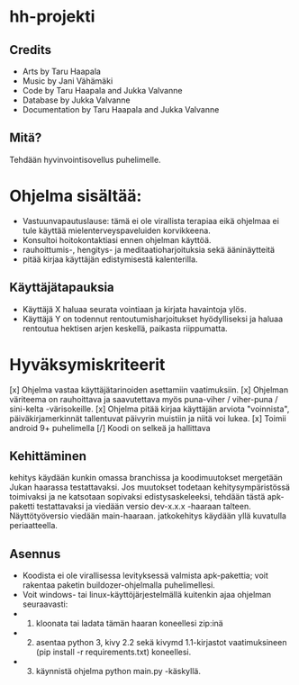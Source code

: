 hh-projekti
===========

Credits
-------
* Arts by Taru Haapala
* Music by Jani Vähämäki
* Code by Taru Haapala and Jukka Valvanne
* Database by Jukka Valvanne
* Documentation by Taru Haapala and Jukka Valvanne

Mitä?
-----
Tehdään hyvinvointisovellus puhelimelle.

# Ohjelma sisältää:
* Vastuunvapautuslause: tämä ei ole virallista terapiaa eikä ohjelmaa ei tule käyttää mielenterveyspaveluiden korvikkeena.
* Konsultoi hoitokontaktiasi ennen ohjelman käyttöä.
* rauhoittumis-, hengitys- ja meditaatioharjoituksia sekä ääninäytteitä
* pitää kirjaa käyttäjän edistymisestä kalenterilla.

Käyttäjätapauksia
-----------------
- Käyttäjä X haluaa seurata vointiaan ja kirjata havaintoja ylös.
- Käyttäjä Y on todennut rentoutumisharjoitukset hyödylliseksi ja haluaa rentoutua hektisen arjen keskellä, paikasta riippumatta.

# Hyväksymiskriteerit
[x] Ohjelma vastaa käyttäjätarinoiden asettamiin vaatimuksiin.
[x] Ohjelman väriteema on rauhoittava ja saavutettava myös puna-viher / viher-puna / sini-kelta -värisokeille.
[x] Ohjelma pitää kirjaa käyttäjän arviota "voinnista", päiväkirjamerkinnät tallentuvat päivyrin muistiin ja niitä voi lukea.
[x] Toimii android 9+ puhelimella
[/] Koodi on selkeä ja hallittava

Kehittäminen
-------
kehitys käydään kunkin omassa branchissa ja koodimuutokset mergetään Jukan haarassa testattavaksi. Jos muutokset todetaan kehitysympäristössä toimivaksi ja ne katsotaan sopivaksi edistysaskeleeksi, tehdään tästä apk-paketti testattavaksi ja viedään versio dev-x.x.x -haaraan talteen. Näyttötyöversio viedään main-haaraan. jatkokehitys käydään yllä kuvatulla periaatteella.

Asennus
-------
* Koodista ei ole virallisessa levityksessä valmista apk-pakettia; voit rakentaa paketin buildozer-ohjelmalla puhelimellesi.
* Voit windows- tai linux-käyttöjärjestelmällä kuitenkin ajaa ohjelman seuraavasti: 
* 1. kloonata tai ladata tämän haaran koneellesi zip:inä
* 2. asentaa python 3, kivy 2.2 sekä kivymd 1.1-kirjastot vaatimuksineen (pip install -r requirements.txt) koneellesi.
* 3. käynnistä ohjelma python main.py -käskyllä.